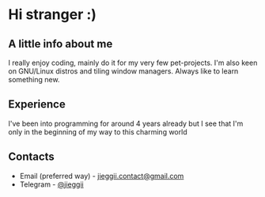 # Hi stranger :)

## A little info about me
I really enjoy coding, mainly do it for my very few pet-projects.
I'm also keen on GNU/Linux distros and tiling window managers.
Always like to learn something new.

## Experience
I've been into programming for around 4 years already but 
I see that I'm only in the beginning of my way to this charming world

## Contacts
* Email (preferred way) - [jieggii.contact@gmail.com](mailto:jieggii.contact@gmail.com)
* Telegram - [@jieggii](https://t.me/jieggii)
